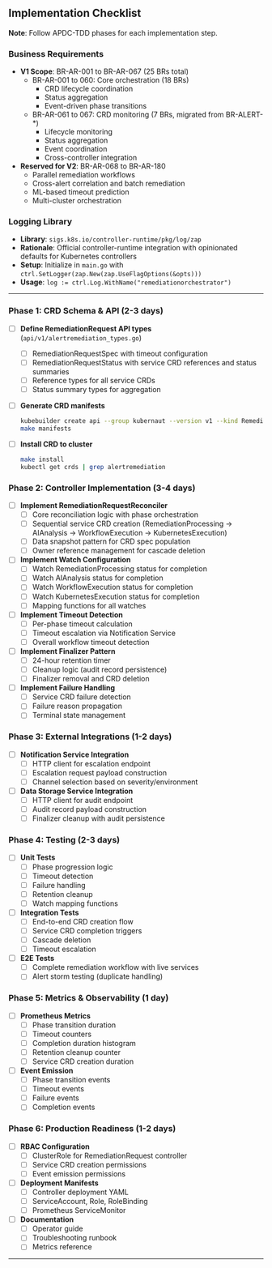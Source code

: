 ## Implementation Checklist

**Note**: Follow APDC-TDD phases for each implementation step.

### Business Requirements

- **V1 Scope**: BR-AR-001 to BR-AR-067 (25 BRs total)
  - BR-AR-001 to 060: Core orchestration (18 BRs)
    - CRD lifecycle coordination
    - Status aggregation
    - Event-driven phase transitions
  - BR-AR-061 to 067: CRD monitoring (7 BRs, migrated from BR-ALERT-*)
    - Lifecycle monitoring
    - Status aggregation
    - Event coordination
    - Cross-controller integration
- **Reserved for V2**: BR-AR-068 to BR-AR-180
  - Parallel remediation workflows
  - Cross-alert correlation and batch remediation
  - ML-based timeout prediction
  - Multi-cluster orchestration

### Logging Library

- **Library**: `sigs.k8s.io/controller-runtime/pkg/log/zap`
- **Rationale**: Official controller-runtime integration with opinionated defaults for Kubernetes controllers
- **Setup**: Initialize in `main.go` with `ctrl.SetLogger(zap.New(zap.UseFlagOptions(&opts)))`
- **Usage**: `log := ctrl.Log.WithName("remediationorchestrator")`

---

### Phase 1: CRD Schema & API (2-3 days)

- [ ] **Define RemediationRequest API types** (`api/v1/alertremediation_types.go`)
  - [ ] RemediationRequestSpec with timeout configuration
  - [ ] RemediationRequestStatus with service CRD references and status summaries
  - [ ] Reference types for all service CRDs
  - [ ] Status summary types for aggregation

- [ ] **Generate CRD manifests**
  ```bash
  kubebuilder create api --group kubernaut --version v1 --kind RemediationRequest
  make manifests
  ```

- [ ] **Install CRD to cluster**
  ```bash
  make install
  kubectl get crds | grep alertremediation
  ```

### Phase 2: Controller Implementation (3-4 days)

- [ ] **Implement RemediationRequestReconciler**
  - [ ] Core reconciliation logic with phase orchestration
  - [ ] Sequential service CRD creation (RemediationProcessing → AIAnalysis → WorkflowExecution → KubernetesExecution)
  - [ ] Data snapshot pattern for CRD spec population
  - [ ] Owner reference management for cascade deletion

- [ ] **Implement Watch Configuration**
  - [ ] Watch RemediationProcessing status for completion
  - [ ] Watch AIAnalysis status for completion
  - [ ] Watch WorkflowExecution status for completion
  - [ ] Watch KubernetesExecution status for completion
  - [ ] Mapping functions for all watches

- [ ] **Implement Timeout Detection**
  - [ ] Per-phase timeout calculation
  - [ ] Timeout escalation via Notification Service
  - [ ] Overall workflow timeout detection

- [ ] **Implement Finalizer Pattern**
  - [ ] 24-hour retention timer
  - [ ] Cleanup logic (audit record persistence)
  - [ ] Finalizer removal and CRD deletion

- [ ] **Implement Failure Handling**
  - [ ] Service CRD failure detection
  - [ ] Failure reason propagation
  - [ ] Terminal state management

### Phase 3: External Integrations (1-2 days)

- [ ] **Notification Service Integration**
  - [ ] HTTP client for escalation endpoint
  - [ ] Escalation request payload construction
  - [ ] Channel selection based on severity/environment

- [ ] **Data Storage Service Integration**
  - [ ] HTTP client for audit endpoint
  - [ ] Audit record payload construction
  - [ ] Finalizer cleanup with audit persistence

### Phase 4: Testing (2-3 days)

- [ ] **Unit Tests**
  - [ ] Phase progression logic
  - [ ] Timeout detection
  - [ ] Failure handling
  - [ ] Retention cleanup
  - [ ] Watch mapping functions

- [ ] **Integration Tests**
  - [ ] End-to-end CRD creation flow
  - [ ] Service CRD completion triggers
  - [ ] Cascade deletion
  - [ ] Timeout escalation

- [ ] **E2E Tests**
  - [ ] Complete remediation workflow with live services
  - [ ] Alert storm testing (duplicate handling)

### Phase 5: Metrics & Observability (1 day)

- [ ] **Prometheus Metrics**
  - [ ] Phase transition duration
  - [ ] Timeout counters
  - [ ] Completion duration histogram
  - [ ] Retention cleanup counter
  - [ ] Service CRD creation duration

- [ ] **Event Emission**
  - [ ] Phase transition events
  - [ ] Timeout events
  - [ ] Failure events
  - [ ] Completion events

### Phase 6: Production Readiness (1-2 days)

- [ ] **RBAC Configuration**
  - [ ] ClusterRole for RemediationRequest controller
  - [ ] Service CRD creation permissions
  - [ ] Event emission permissions

- [ ] **Deployment Manifests**
  - [ ] Controller deployment YAML
  - [ ] ServiceAccount, Role, RoleBinding
  - [ ] Prometheus ServiceMonitor

- [ ] **Documentation**
  - [ ] Operator guide
  - [ ] Troubleshooting runbook
  - [ ] Metrics reference

---


